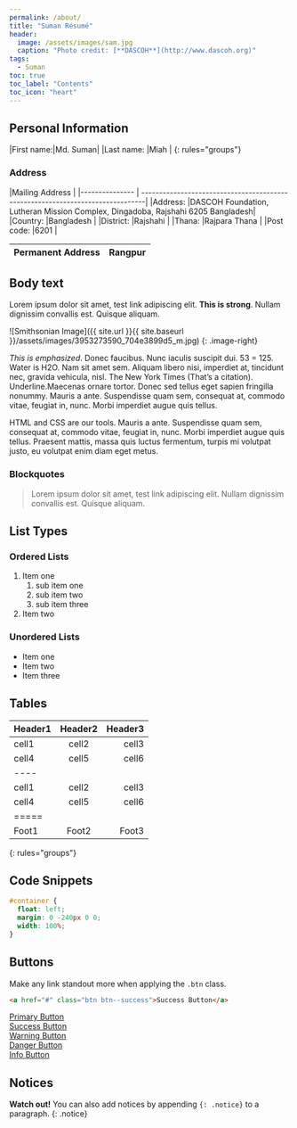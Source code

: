 ```yaml
---
permalink: /about/
title: "Suman Résumé"
header:
  image: /assets/images/sam.jpg
  caption: "Photo credit: [**DASCOH**](http://www.dascoh.org)"
tags:
  - Suman
toc: true
toc_label: "Contents"
toc_icon: "heart"
---
```


## Personal Information

|First name:|Md. Suman|
|Last name: |Miah     |
{: rules="groups"}

### Address

|Mailing Address                 															      |
|--------------- | -------------------------------------------------------------------------------|
|Address: 		 |DASCOH Foundation, Lutheran Mission Complex, Dingadoba, Rajshahi 6205 Bangladesh|
|Country: 		 |Bangladesh																	  |
|District: 	   	 |Rajshahi																		  |
|Thana: 	     |Rajpara Thana																	  |
|Post code:      |6201 																		      |

|Permanent Address | Rangpur|
|----------------- | -------|

## Body text

Lorem ipsum dolor sit amet, test link adipiscing elit. **This is strong**. Nullam dignissim convallis est. Quisque aliquam.

![Smithsonian Image]({{ site.url }}{{ site.baseurl }}/assets/images/3953273590_704e3899d5_m.jpg)
{: .image-right}

*This is emphasized*. Donec faucibus. Nunc iaculis suscipit dui. 53 = 125. Water is H2O. Nam sit amet sem. Aliquam libero nisi, imperdiet at, tincidunt nec, gravida vehicula, nisl. The New York Times (That’s a citation). Underline.Maecenas ornare tortor. Donec sed tellus eget sapien fringilla nonummy. Mauris a ante. Suspendisse quam sem, consequat at, commodo vitae, feugiat in, nunc. Morbi imperdiet augue quis tellus.

HTML and CSS are our tools. Mauris a ante. Suspendisse quam sem, consequat at, commodo vitae, feugiat in, nunc. Morbi imperdiet augue quis tellus. Praesent mattis, massa quis luctus fermentum, turpis mi volutpat justo, eu volutpat enim diam eget metus.

### Blockquotes

> Lorem ipsum dolor sit amet, test link adipiscing elit. Nullam dignissim convallis est. Quisque aliquam.

## List Types

### Ordered Lists

1. Item one
   1. sub item one
   2. sub item two
   3. sub item three
2. Item two

### Unordered Lists

* Item one
* Item two
* Item three

## Tables

| Header1 | Header2 | Header3 |
|:--------|:-------:|--------:|
| cell1   | cell2   | cell3   |
| cell4   | cell5   | cell6   |
|----
| cell1   | cell2   | cell3   |
| cell4   | cell5   | cell6   |
|=====
| Foot1   | Foot2   | Foot3
{: rules="groups"}

## Code Snippets

```css
#container {
  float: left;
  margin: 0 -240px 0 0;
  width: 100%;
}
```

## Buttons

Make any link standout more when applying the `.btn` class.

```html
<a href="#" class="btn btn--success">Success Button</a>
```

<div markdown="0"><a href="#" class="btn">Primary Button</a></div>
<div markdown="0"><a href="#" class="btn btn--success">Success Button</a></div>
<div markdown="0"><a href="#" class="btn btn--warning">Warning Button</a></div>
<div markdown="0"><a href="#" class="btn btn--danger">Danger Button</a></div>
<div markdown="0"><a href="#" class="btn btn--info">Info Button</a></div>

## Notices

**Watch out!** You can also add notices by appending `{: .notice}` to a paragraph.
{: .notice}
